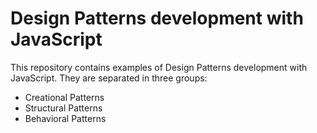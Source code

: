 # Design Patterns development with JavaScript
This repository contains examples of Design Patterns development with JavaScript. They are separated in three groups: 
* Creational Patterns
* Structural Patterns
* Behavioral Patterns
